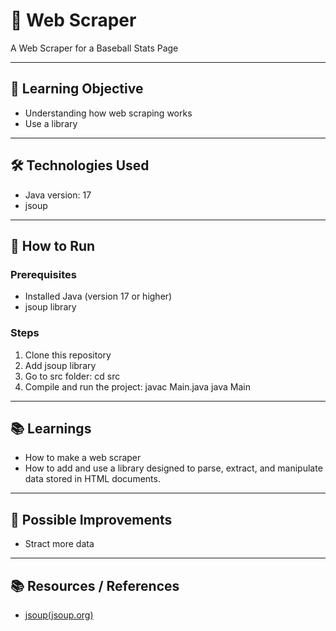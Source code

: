 # 📌 Web Scraper
A Web Scraper for a Baseball Stats Page

---

## 🎯 Learning Objective
- Understanding how web scraping works
- Use a library

---

## 🛠️ Technologies Used
- Java version: 17
- jsoup

---

## 🚀 How to Run
### Prerequisites
- Installed Java (version 17 or higher)
- jsoup library

### Steps
1. Clone this repository
2. Add jsoup library
3. Go to src folder: cd src
4. Compile and run the project:
  javac Main.java
  java Main

---

## 📚 Learnings
- How to make a web scraper
- How to add and use a library designed to parse, extract, and manipulate data stored in HTML documents.

---

## 🔮 Possible Improvements
- Stract more data

---

## 📚 Resources / References

- [jsoup(jsoup.org)](https://jsoup.org/)
